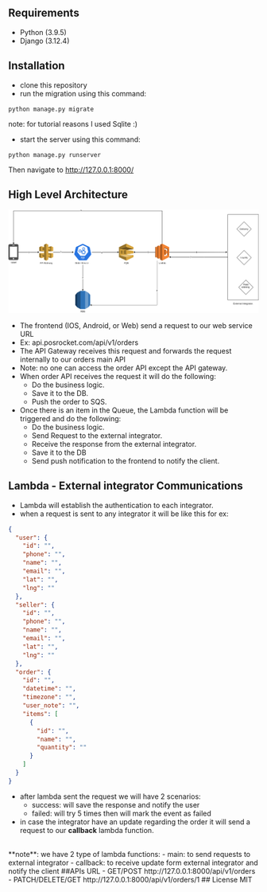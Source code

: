 ## Requirements
- Python (3.9.5)
- Django (3.12.4)
## Installation
- clone this repository
- run the migration using this command:
```shell
python manage.py migrate
```
note: for tutorial reasons I used Sqlite :)
- start the server using this command:
```shell
python manage.py runserver
```
Then navigate to http://127.0.0.1:8000/
## High Level Architecture
![](documentation/high-level.png)
- The frontend (IOS, Android, or Web) send a request to our web service URL
- Ex: api.posrocket.com/api/v1/orders
- The API Gateway receives this request and forwards the request internally to our orders main API
- Note: no one can access the order API except the API gateway.
- When order API receives the request it will do the following:
   - Do the business logic.
   - Save it to the DB.
   - Push the order to SQS.
- Once there is an item in the Queue, the Lambda function will be triggered and do the following:
  - Do the business logic.
  - Send Request to the external integrator.
  - Receive the response from the external integrator.
  - Save it to the DB
  - Send push notification to the frontend to notify the client.
## Lambda - External integrator Communications
  - Lambda will establish the authentication to each integrator.
  - when a request is sent to any integrator it will be like this for ex:
```json
{
  "user": {
    "id": "",
    "phone": "",
    "name": "",
    "email": "",
    "lat": "",
    "lng": ""
  },
  "seller": {
    "id": "",
    "phone": "",
    "name": "",
    "email": "",
    "lat": "",
    "lng": ""
  },
  "order": {
    "id": "",
    "datetime": "",
    "timezone": "",
    "user_note": "",
    "items": [
      {
        "id": "",
        "name": "",
        "quantity": ""
      }
    ]
  }
}
```
- after lambda sent the request we will have 2 scenarios:
  - success: will save the response and notify the user
  - failed: will try 5 times then will mark the event as failed
- in case the integrator have an update regarding the order it will send a request to our **callback** lambda function.
</br>
**note**:
we have 2 type of lambda functions:
  - main: to send requests to external integrator
  - callback: to receive update form external integrator and notify the client
##APIs URL
  - GET/POST http://127.0.0.1:8000/api/v1/orders
  - PATCH/DELETE/GET http://127.0.0.1:8000/api/v1/orders/1
## License
MIT